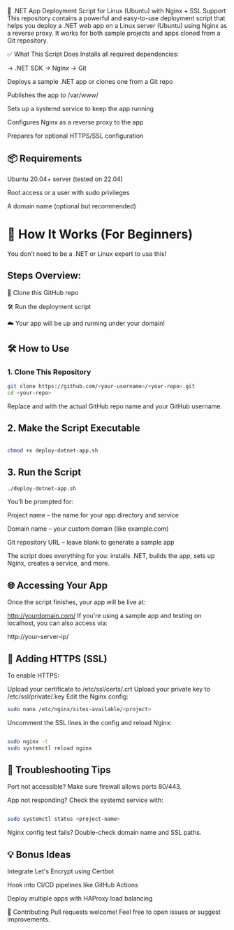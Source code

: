 🚀 .NET App Deployment Script for Linux (Ubuntu) with Nginx + SSL Support
This repository contains a powerful and easy-to-use deployment script that helps you deploy a .NET web app on a Linux server (Ubuntu) using Nginx as a reverse proxy. It works for both sample projects and apps cloned from a Git repository.

✅ What This Script Does
Installs all required dependencies:

-> .NET SDK
-> Nginx
-> Git

Deploys a sample .NET app or clones one from a Git repo

Publishes the app to /var/www/<project-name>

Sets up a systemd service to keep the app running

Configures Nginx as a reverse proxy to the app

Prepares for optional HTTPS/SSL configuration

## 📦 Requirements
Ubuntu 20.04+ server (tested on 22.04)

Root access or a user with sudo privileges

A domain name (optional but recommended)

# 🧠 How It Works (For Beginners)
You don’t need to be a .NET or Linux expert to use this!

## Steps Overview:
🧬 Clone this GitHub repo

🛠️ Run the deployment script

☁️ Your app will be up and running under your domain!

## 🛠️ How to Use
### 1. Clone This Repository
```bash
git clone https://github.com/<your-username>/<your-repo>.git
cd <your-repo>
```
Replace <your-repo> and <your-username> with the actual GitHub repo name and your GitHub username.

## 2. Make the Script Executable
```bash

chmod +x deploy-dotnet-app.sh
```
## 3. Run the Script
```bash
./deploy-dotnet-app.sh
```
You’ll be prompted for:

Project name – the name for your app directory and service

Domain name – your custom domain (like example.com)

Git repository URL – leave blank to generate a sample app

The script does everything for you: installs .NET, builds the app, sets up Nginx, creates a service, and more.

## 🌐 Accessing Your App
Once the script finishes, your app will be live at:

http://yourdomain.com/
If you're using a sample app and testing on localhost, you can also access via:

http://your-server-ip/

## 🔐 Adding HTTPS (SSL)
To enable HTTPS:

Upload your certificate to /etc/ssl/certs/<project>.crt
Upload your private key to /etc/ssl/private/<project>.key
Edit the Nginx config:

```bash
sudo nano /etc/nginx/sites-available/<project>
```
Uncomment the SSL lines in the config and reload Nginx:

```bash

sudo nginx -t
sudo systemctl reload nginx
```
## 🧹 Troubleshooting Tips
Port not accessible? Make sure firewall allows ports 80/443.

App not responding? Check the systemd service with:

```bash

sudo systemctl status <project-name>

```
Nginx config test fails? Double-check domain name and SSL paths.

## 💡 Bonus Ideas
Integrate Let's Encrypt using Certbot

Hook into CI/CD pipelines like GitHub Actions

Deploy multiple apps with HAProxy load balancing

👋 Contributing
Pull requests welcome! Feel free to open issues or suggest improvements.
